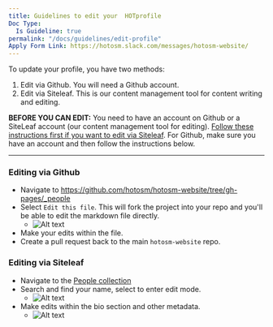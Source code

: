 ```yaml
---
title: Guidelines to edit your  HOTprofile
Doc Type:
  Is Guideline: true
permalink: "/docs/guidelines/edit-profile"
Apply Form Link: https://hotosm.slack.com/messages/hotosm-website/
---
```


To update your profile, you have two methods:

1. Edit via Github. You will need a Github account.
2. Edit via Siteleaf. This is our content management tool for content writing and editing.

**BEFORE YOU CAN EDIT:** You need to have an account on Github or a SiteLeaf account (our content management tool for editing). [Follow these instructions first if you want to edit via Siteleaf](/docs/siteleaf/register). For Github, make sure you have an account and then follow the instructions below.

****

### Editing via Github

* Navigate to https://github.com/hotosm/hotosm-website/tree/gh-pages/_people
* Select `Edit this file`. This will fork the project into your repo and you'll be able to edit the markdown file directly.
  - ![Alt text](https://monosnap.com/image/NpWG7gOGsuZ80eFxr12X0LKYFQjWyk.png)
* Make your edits within the file.
* Create a pull request back to the main `hotosm-website` repo.

### Editing via Siteleaf

* Navigate to the [People collection](https://manage.siteleaf.com/sites/5a708acdd838894824c43445/collections/people)
* Search and find your name, select to enter edit mode.
  - ![Alt text](https://monosnap.com/image/E8buYCCJR4c2KBoNWGT8AbZApu4c31.png)
* Make edits within the bio section and other metadata.
  - ![Alt text](https://monosnap.com/image/uyPYRM8TKRSWwxAV6mjI4UW9njbWyx.png)
